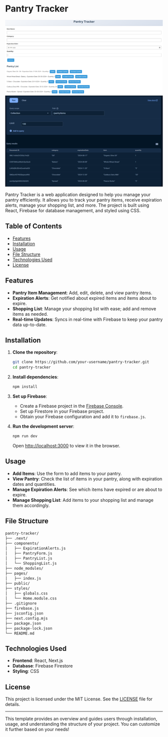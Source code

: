 # Pantry Tracker
![1](assets/1.png)
![2](assets/2.png)

Pantry Tracker is a web application designed to help you manage your pantry efficiently. It allows you to track your pantry items, receive expiration alerts, manage your shopping list, and more. The project is built using React, Firebase for database management, and styled using CSS.

## Table of Contents

- [Features](#features)
- [Installation](#installation)
- [Usage](#usage)
- [File Structure](#file-structure)
- [Technologies Used](#technologies-used)
- [License](#license)

## Features

- **Pantry Item Management**: Add, edit, delete, and view pantry items.
- **Expiration Alerts**: Get notified about expired items and items about to expire.
- **Shopping List**: Manage your shopping list with ease; add and remove items as needed.
- **Real-time Updates**: Syncs in real-time with Firebase to keep your pantry data up-to-date.

## Installation

1. **Clone the repository**:
   ```bash
   git clone https://github.com/your-username/pantry-tracker.git
   cd pantry-tracker
   ```

2. **Install dependencies**:
   ```bash
   npm install
   ```

3. **Set up Firebase**:
   - Create a Firebase project in the [Firebase Console](https://console.firebase.google.com/).
   - Set up Firestore in your Firebase project.
   - Obtain your Firebase configuration and add it to `firebase.js`.

4. **Run the development server**:
   ```bash
   npm run dev
   ```

   Open [http://localhost:3000](http://localhost:3000) to view it in the browser.

## Usage

- **Add Items**: Use the form to add items to your pantry.
- **View Pantry**: Check the list of items in your pantry, along with expiration dates and quantities.
- **Manage Expiration Alerts**: See which items have expired or are about to expire.
- **Manage Shopping List**: Add items to your shopping list and manage them accordingly.

## File Structure

```
pantry-tracker/
├── .next/
├── components/
│   ├── ExpirationAlerts.js
│   ├── PantryForm.js
│   ├── PantryList.js
│   └── ShoppingList.js
├── node_modules/
├── pages/
│   ├── index.js
├── public/
├── styles/
│   ├── globals.css
│   └── Home.module.css
├── .gitignore
├── firebase.js
├── jsconfig.json
├── next.config.mjs
├── package.json
├── package-lock.json
└── README.md
```

## Technologies Used

- **Frontend**: React, Next.js
- **Database**: Firebase Firestore
- **Styling**: CSS

## License

This project is licensed under the MIT License. See the [LICENSE](LICENSE) file for details.

---

This template provides an overview and guides users through installation, usage, and understanding the structure of your project. You can customize it further based on your needs!
